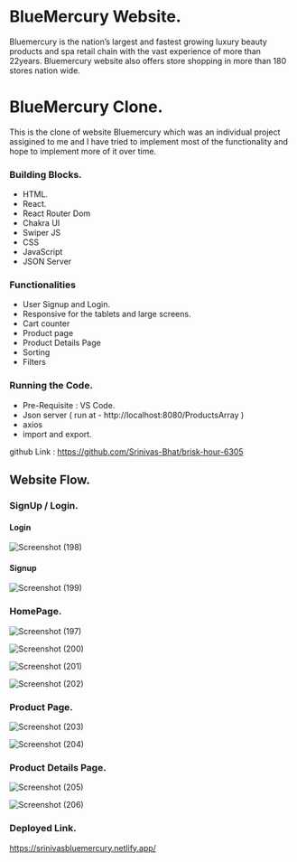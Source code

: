 # BlueMercury Website.

Bluemercury is the nation’s largest and fastest growing luxury beauty products and spa retail chain with the vast experience of more than 22years. Bluemercury website also offers store shopping in more than 180 stores nation wide.


# BlueMercury Clone.

This is the clone of website Bluemercury which was an individual project assigined to me and I have tried to implement most of the functionality and hope to implement more of it over time.


### Building Blocks.

- HTML.
- React.
- React Router Dom
- Chakra UI
- Swiper JS
- CSS
- JavaScript
- JSON Server


### Functionalities 

- User Signup and Login.
- Responsive for the tablets and large screens.
- Cart counter 
- Product page 
- Product Details Page
- Sorting
- Filters


### Running the Code.
- Pre-Requisite : VS Code.
- Json server ( run at - http://localhost:8080/ProductsArray )
- axios
- import and export.

github Link : https://github.com/Srinivas-Bhat/brisk-hour-6305 


## Website Flow.

### SignUp / Login.

#### Login

![Screenshot (198)](https://user-images.githubusercontent.com/101566628/180774187-b6155784-e93e-4c4b-a09f-e94d40054737.png)


#### Signup

![Screenshot (199)](https://user-images.githubusercontent.com/101566628/180774308-47309261-a161-4ddb-9a6d-640219b285d9.png)


### HomePage.

![Screenshot (197)](https://user-images.githubusercontent.com/101566628/180773632-55073045-6767-4573-a171-6b2ab8e9e053.png)


![Screenshot (200)](https://user-images.githubusercontent.com/101566628/180774421-7d4557d7-e02d-49fc-842c-2eae2975279b.png)


![Screenshot (201)](https://user-images.githubusercontent.com/101566628/180774441-05b73a49-c123-45b6-a8bc-aec2b38b82fa.png)


![Screenshot (202)](https://user-images.githubusercontent.com/101566628/180774459-13245201-f7f8-4545-8a6a-74f8e97e1368.png)


### Product Page.



![Screenshot (203)](https://user-images.githubusercontent.com/101566628/180774872-cf7f489c-8751-46a0-af4e-47f09110918d.png)



![Screenshot (204)](https://user-images.githubusercontent.com/101566628/180774889-6e9b5ec0-ba7d-475a-a3b5-584d9dc4fc02.png)


### Product Details Page.



![Screenshot (205)](https://user-images.githubusercontent.com/101566628/180774963-ab08c67c-1a54-4d3f-b077-5aa91eebe881.png)



![Screenshot (206)](https://user-images.githubusercontent.com/101566628/180774972-e04bff59-9093-41e6-9524-75ca902bf67a.png)

### Deployed Link.


https://srinivasbluemercury.netlify.app/

















